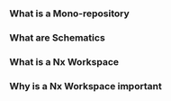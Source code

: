 ### What is a Mono-repository
### What are Schematics
### What is a Nx Workspace
### Why is a Nx Workspace important
